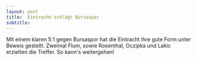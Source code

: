 ```yaml
---
layout: post
title:  Eintracht schlägt Bursaspor
subtitle:  
---
```


Mit einem klaren 5:1 gegen Bursaspor hat die Eintracht ihre gute Form unter Beweis gestellt. Zweimal Flum, sowie Rosenthal, Oczipka und Lakic erzielten die Treffer. So kann's weitergehen!


